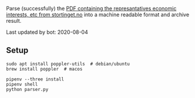 Parse (successfully) the [PDF containing the represantatives economic interests, etc from stortinget.no](https://www.stortinget.no/no/Stortinget-og-demokratiet/Representantene/Okonomiske-interesser/) into a machine readable format and archive result.

Last updated by bot: 2020-08-04

## Setup
    sudo apt install poppler-utils  # debian/ubuntu
    brew install poppler  # macos

    pipenv --three install
    pipenv shell
    python parser.py
